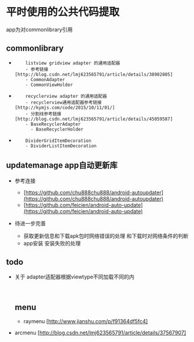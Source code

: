 # 平时使用的公共代码提取
app为对commonlibrary引用
##  commonlibrary 
-         listview gridview adapter 的通用适配器
          - 参考链接 [http://blog.csdn.net/lmj623565791/article/details/38902805]
          - CommonAdapter
          - CommonViewHolder
-         recyclerview adapter 的通用适配器
          - recyclerview通用适配器参考链接  [http://kymjs.com/code/2015/10/11/01/]
          - 分割线参考链接 [http://blog.csdn.net/lmj623565791/article/details/45059587]
          - BaseRecyclerAdapter
            - BaseRecyclerHolder
-         DividerGridItemDecoration
          - DividerListItemDecoration

## updatemanage app自动更新库

- 参考连接
  - [https://github.com/chu888chu888/android-autoupdater](https://github.com/chu888chu888/android-autoupdater)
  - [https://github.com/feicien/android-auto-update](https://github.com/feicien/android-auto-update)


- 待进一步完善
  - 获取更新信息和下载apk包时网络错误的处理 和下载时对网络条件的判断
  - app安装 安装失败的处理



## todo 

- 关于 adapter适配器根据viewtype不同加载不同的内

  ​

  ## menu

  - raymenu [http://www.jianshu.com/p/f91364df5fc4]


- arcmenu [http://blog.csdn.net/lmj623565791/article/details/37567907]
